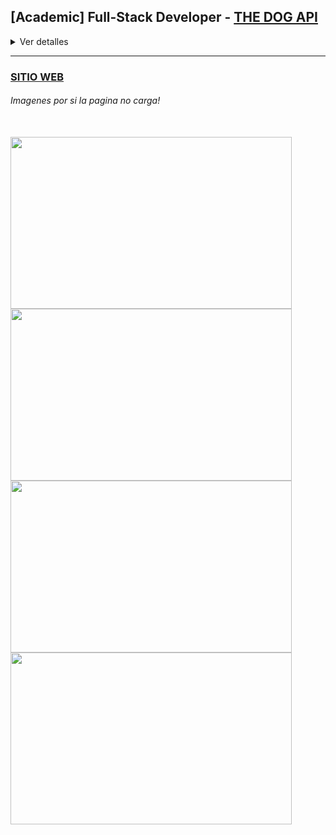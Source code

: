 ## [Academic] Full-Stack Developer - [THE DOG API](https://app-dogs-tomas-di-bacco.vercel.app/) 


<details>
<summary>Ver detalles</summary>
 
</br>

>  ##### Proyecto individual
> 
>  *Es una aplicación de página única, basada en una api de perros "The Dog API" con el fin de aplicar los conocimientos aprendidos en el Bootcamp realizando diferentes funcionalidades.*
>  
>  +  **Desarrollo del BackEnd con Javascript, consumiendo datos desde una API, manejo de sistema CRUD y modelado de la base de datos con Node.Js y PostgreSQL.**
>  +  **Desarrollo del FrontEnd con Javascript, modelado y creación de componentes responsive en React utilizando Redux.**
 
</details>

---

### [SITIO WEB](https://app-dogs-tomas-di-bacco.vercel.app/) 

###### *Imagenes por si la pagina no carga!*

</br>

<a href="https://github.com/Tdibacco17/App-Proyecto-Individual-/blob/main/Imagenes/ApiDog1.PNG" rel="noopener noreferrer" target="_blank">
   <img width="450px" height="275px" src="https://github.com/Tdibacco17/App-Proyecto-Individual-/blob/main/Imagenes/ApiDog1.PNG">
</a>

<a href="https://github.com/Tdibacco17/App-Proyecto-Individual-/blob/main/Imagenes/ApiDog2.PNG" rel="noopener noreferrer" target="_blank">
   <img width="450px" height="275px" src="https://github.com/Tdibacco17/App-Proyecto-Individual-/blob/main/Imagenes/ApiDog2.PNG">
</a>

<a href="https://github.com/Tdibacco17/App-Proyecto-Individual-/blob/main/Imagenes/ApiDog3.PNG" rel="noopener noreferrer" target="_blank">
   <img width="450px" height="275px" src="https://github.com/Tdibacco17/App-Proyecto-Individual-/blob/main/Imagenes/ApiDog3.PNG">
</a>

<a href="https://github.com/Tdibacco17/App-Proyecto-Individual-/blob/main/Imagenes/ApiDog4.PNG" rel="noopener noreferrer" target="_blank">
   <img width="450px" height="275px" src="https://github.com/Tdibacco17/App-Proyecto-Individual-/blob/main/Imagenes/ApiDog4.PNG">
</a>

